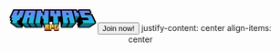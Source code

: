 <center><img src="minecraft_title.png" alt="Logo" class="center" width="30%" height="30%">
<button type="button">Join now!</button>
  justify-content: center align-items: center
